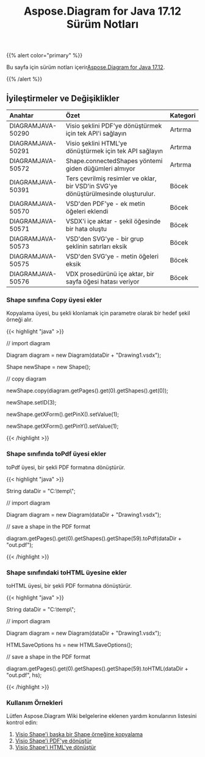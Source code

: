 ﻿---
title: Aspose.Diagram for Java 17.12 Sürüm Notları
type: docs
weight: 10
url: /tr/java/aspose-diagram-for-java-17-12-release-notes/
---
{{% alert color="primary" %}} 

 Bu sayfa için sürüm notları içerir[Aspose.Diagram for Java 17.12](https://docs.aspose.com/diagram/java/aspose-diagram-for-java-17-12-release-notes/).

{{% /alert %}} 
## **İyileştirmeler ve Değişiklikler**

|**Anahtar**|**Özet**|**Kategori**|
|:- |:- |:- |
|DIAGRAMJAVA-50290|Visio şeklini PDF'ye dönüştürmek için tek API'i sağlayın|Artırma|
|DIAGRAMJAVA-50291|Visio şeklini HTML'ye dönüştürmek için tek API sağlayın|Artırma|
|DIAGRAMJAVA-50572|Shape.connectedShapes yöntemi giden düğümleri almıyor|Artırma|
|DIAGRAMJAVA-50391|Ters çevrilmiş resimler ve oklar, bir VSD'in SVG'ye dönüştürülmesinde oluşturulur.|Böcek|
|DIAGRAMJAVA-50570|VSD'den PDF'ye - ek metin öğeleri eklendi|Böcek|
|DIAGRAMJAVA-50571|VSDX'i içe aktar - şekil öğesinde bir hata oluştu|Böcek|
|DIAGRAMJAVA-50573|VSD'den SVG'ye - bir grup şeklinin satırları eksik|Böcek|
|DIAGRAMJAVA-50575|VSD'den SVG'ye - metin öğeleri eksik|Böcek|
|DIAGRAMJAVA-50576|VDX prosedürünü içe aktar, bir sayfa öğesi hatası veriyor|Böcek|
### **Shape sınıfına Copy üyesi ekler**
Kopyalama üyesi, bu şekli klonlamak için parametre olarak bir hedef şekil örneği alır.

{{< highlight "java" >}}

 // import diagram

Diagram diagram = new Diagram(dataDir + "Drawing1.vsdx");

Shape newShape = new Shape();

// copy diagram

newShape.copy(diagram.getPages().get(0).getShapes().get(0));

newShape.setID(3);

newShape.getXForm().getPinX().setValue(1);

newShape.getXForm().getPinY().setValue(1);

{{< /highlight >}}
### **Shape sınıfında toPdf üyesi ekler**
toPdf üyesi, bir şekli PDF formatına dönüştürür.

{{< highlight "java" >}}

 String dataDir = "C:\\temp\\";

// import diagram

Diagram diagram = new Diagram(dataDir + "Drawing1.vsdx");

// save a shape in the PDF format

diagram.getPages().get(0).getShapes().getShape(59).toPdf(dataDir + "out.pdf");

{{< /highlight >}}
### **Shape sınıfındaki toHTML üyesine ekler**
toHTML üyesi, bir şekli PDF formatına dönüştürür.

{{< highlight "java" >}}

 String dataDir = "C:\\temp\\";

// import diagram

Diagram diagram = new Diagram(dataDir + "Drawing1.vsdx");

HTMLSaveOptions hs = new HTMLSaveOptions();

// save a shape in the PDF format

diagram.getPages().get(0).getShapes().getShape(59).toHTML(dataDir + "out.pdf", hs);

{{< /highlight >}}
### **Kullanım Örnekleri**
Lütfen Aspose.Diagram Wiki belgelerine eklenen yardım konularının listesini kontrol edin:

1. [Visio Shape'i başka bir Shape örneğine kopyalama](https://docs.aspose.com/diagram/java/working-with-visio-shape-data/#use-connection-indexes-to-connect-shapes-programming-sample)
1. [Visio Shape'i PDF'ye dönüştür](https://docs.aspose.com/diagram/java/convert-a-visio-shape-to-pdf/)
1. [Visio Shape'i HTML'ye dönüştür](https://docs.aspose.com/diagram/java/convert-a-visio-shape-to-html/)


